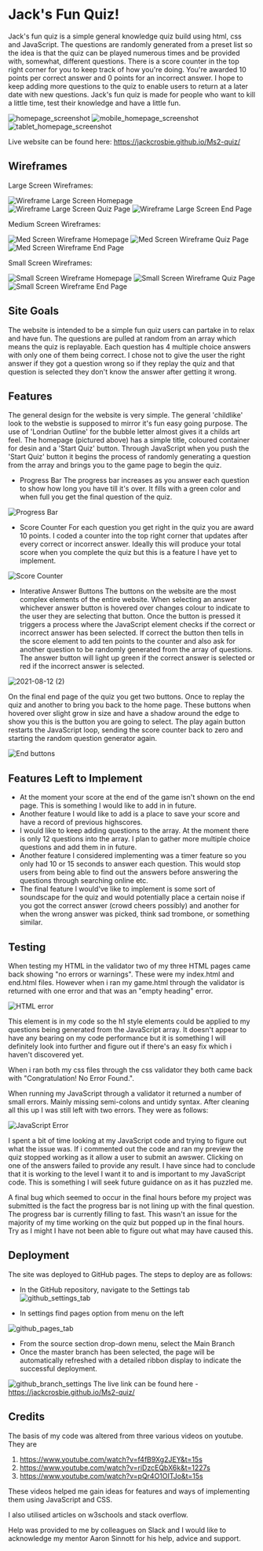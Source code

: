 # Jack's Fun Quiz!
Jack's fun quiz is a simple general knowledge quiz build using html, css and JavaScript.
The questions are randomly generated from a preset list so the idea is that the quiz can be played numerous times and be provided with, somewhat, different questions.
There is a score counter in the top right corner for you to keep track of how you're doing.
You're awarded 10 points per correct answer and 0 points for an incorrect answer.
I hope to keep adding more questions to the quiz to enable users to return at a later date with new questions.
Jack's fun quiz is made for people who want to kill a little time, test their knowledge and have a little fun.

![homepage_screenshot](https://github.com/jackcrosbie/Ms2-quiz/blob/9be3a9b969758363b25ddce7c912320a5155c1a5/docs/homepage_screenshot.JPG)
![mobile_homepage_screenshot](https://github.com/jackcrosbie/Ms2-quiz/blob/7dab1c91f69bc1e223ec2489882cfd3bc12efe12/docs/mobile_homepage_screenshot.JPG)
![tablet_homepage_screenshot](https://github.com/jackcrosbie/Ms2-quiz/blob/7dab1c91f69bc1e223ec2489882cfd3bc12efe12/docs/homepage_tablet_screenshot.JPG)

Live website can be found here: https://jackcrosbie.github.io/Ms2-quiz/

## Wireframes

Large Screen Wireframes:

![Wireframe Large Screen Homepage](https://user-images.githubusercontent.com/82109134/129175217-5245f328-1ebf-4185-bb0e-f4e164291046.png)
![Wireframe Large Screen Quiz Page](https://user-images.githubusercontent.com/82109134/129175242-bab3bd0a-5865-4eb0-a1bf-30ae8bb64cae.png)
![Wireframe Large Screen End Page](https://user-images.githubusercontent.com/82109134/129175753-e36284bf-287e-4fac-9e33-f0769c3fad02.png)

Medium Screen Wireframes:


![Med Screen Wireframe Homepage](https://user-images.githubusercontent.com/82109134/129125467-d220890e-30a3-4faf-bf65-f6a0b1914e84.png)
![Med Screen Wireframe Quiz Page](https://user-images.githubusercontent.com/82109134/129125477-17546794-02ad-496a-9fcc-0436a97f249d.png)
![Med Screen Wireframe End Page](https://user-images.githubusercontent.com/82109134/129125479-ae883fc6-c4b4-4d27-b4dd-a386df97af45.png)

Small Screen Wireframes:


![Small Screen Wireframe Homepage](https://user-images.githubusercontent.com/82109134/129125831-45894097-fdb5-4c37-89fa-80fdf204ae34.png)
![Small Screen Wireframe Quiz Page](https://user-images.githubusercontent.com/82109134/129125834-440af99c-f84f-4c23-b1a3-d677bec9212f.png)
![Small Screen Wireframe End Page](https://user-images.githubusercontent.com/82109134/129125838-fde4afd8-06c0-45cb-9db1-4ea25e961e22.png)

## Site Goals

The website is intended to be a simple fun quiz users can partake in to relax and have fun. The questions are pulled at random from an array which means the quiz is replayable. Each question has 4 multiple choice answers with only one of them being correct. I chose not to give the user the right answer if they got a question wrong so if they replay the quiz and that question is selected they don't know the answer after getting it wrong.

## Features
The general design for the website is very simple. The general 'childlike' look to the webstie is supposed to mirror it's fun easy going purpose. The use of 'Londrian Outline' for the bubble letter almost gives it a childs art feel.
The homepage (pictured above) has a simple title, coloured container for desin and a 'Start Quiz' button.
Through JavaScript when you push the 'Start Quiz' button it begins the process of randomly generating a question from the array and brings you to the game page to begin the quiz.
* Progress Bar
  The progress bar increases as you answer each question to show how long you have till it's over.
  It fills with a green color and when full you get the final question of the quiz.
 
 ![Progress Bar](https://user-images.githubusercontent.com/82109134/129120905-91fd4501-da80-45e6-9fbb-0e70298c0ad4.png)

 * Score Counter
   For each question you get right in the quiz you are award 10 points. I coded a counter into the top right corner that updates after every correct or incorrect answer.
   Ideally this will produce your total score when you complete the quiz but this is a feature I have yet to implement.

![Score Counter](https://user-images.githubusercontent.com/82109134/129121036-9d3fef5b-f2f8-430c-bb7b-5e4f6d19912e.png)

* Interative Answer Buttons
  The buttons on the website are the most complex elements of the entire website. When selecting an answer whichever answer button is hovered over changes colour to indicate to the user they are selecting that button. Once the button is pressed it triggers a process where the JavaScript element checks if the correct or incorrect answer has been selected. If correct the button then tells in the score element to add ten points to the counter and also ask for another question to be randomly generated from the array of questions. The answer button will light up green if the correct answer is selected or red if the incorrect answer is selected.
  
![2021-08-12 (2)](https://user-images.githubusercontent.com/82109134/129121416-7d858818-397c-42ea-8f49-cb0d6e0573fa.png)

On the final end page of the quiz you get two buttons. Once to replay the quiz and another to bring you back to the home page. These buttons when hovered over slight grow in size and have a shadow around the edge to show you this is the button you are going to select. The play again button restarts the JavaScript loop, sending the score counter back to zero and starting the random question generator again.

![End buttons](https://user-images.githubusercontent.com/82109134/129121811-514af42f-30d0-4f0b-87ca-79e81b030ce2.png)

## Features Left to Implement
* At the moment your score at the end of the game isn't shown on the end page. This is something I would like to add in in future.
* Another feature I would like to add is a place to save your score and have a record of previous highscores.
* I would like to keep adding questions to the array. At the moment there is only 12 questions into the array. I plan to gather more multiple choice questions and add them in in future.
* Another feature I considered implementing was a timer feature so you only had 10 or 15 seconds to answer each question. This would stop users from being able to find out the answers before answering the questions through searching online etc.
* The final feature I would've like to implement is some sort of soundscape for the quiz and would potentially place a certain noise if you got the correct answer (crowd cheers possibly) and another for when the wrong answer was picked, think sad trombone, or something similar.

## Testing

When testing my HTML in the validator two of my three HTML pages came back showing "no errors or warnings". These were my index.html and end.html files.
However when i ran my game.html through the validator is returned with one error and that was an "empty heading" error.

![HTML error](https://user-images.githubusercontent.com/82109134/129122583-1ae70ba2-d5aa-4314-9a5b-bc8ba763c323.png)

This element is in my code so the h1 style elements could be applied to my questions being generated from the JavaScript array.
It doesn't appear to have any bearing on my code performance but it is something I will definitely look into further and figure out if there's an easy fix which i haven't discovered yet.

When i ran both my css files through the css validator they both came back with "Congratulation! No Error Found.".

When running my JavaScript through a validator it returned a number of small errors. Mainly missing semi-colons and untidy syntax. After cleaning all this up I was still left with two errors. They were as follows:

![JavaScript Error](https://user-images.githubusercontent.com/82109134/129123773-9d5d3462-36a7-4ccb-af80-e5cbca4e6ee7.png)

I spent a bit of time looking at my JavaScript code and trying to figure out what the issue was.
If i commented out the code and ran my preview the quiz stopped working as it allow a user to submit an awswer. Clicking on one of the answers failed to provide any result.
I have since had to conclude that it is working to the level I want it to and is important to my JavaScript code.
This is something I will seek future guidance on as it has puzzled me.

A final bug which seemed to occur in the final hours before my project was submitted is the fact the progress bar is not lining up with the final question.
The progress bar is currently filling to fast. This wasn't an issue for the majority of my time working on the quiz but popped up in the final hours. Try as I might I have not been able to figure out what may have caused this.

## Deployment


The site was deployed to GitHub pages. The steps to deploy are as follows:
* In the GitHub repository, navigate to the Settings tab
![github_settings_tab](https://github.com/jackcrosbie/Ms2-quiz/blob/c241d6bc8f0cc9841cf3c9f3f49f23e6fc078f7b/docs/github_settingstab.png)

* In settings find pages option from menu on the left

![github_pages_tab](https://github.com/jackcrosbie/Ms2-quiz/blob/c241d6bc8f0cc9841cf3c9f3f49f23e6fc078f7b/docs/pages_github.png)


* From the source section drop-down menu, select the Main Branch
* Once the master branch has been selected, the page will be automatically refreshed with a detailed ribbon display to indicate the successful deployment.

![github_branch_settings](https://github.com/jackcrosbie/Ms2-quiz/blob/c241d6bc8f0cc9841cf3c9f3f49f23e6fc078f7b/docs/github_settings.png)
The live link can be found here - https://jackcrosbie.github.io/Ms2-quiz/

## Credits

The basis of my code was altered from three various videos on youtube. They are
1) https://www.youtube.com/watch?v=f4fB9Xg2JEY&t=15s
2) https://www.youtube.com/watch?v=riDzcEQbX6k&t=1227s
3) https://www.youtube.com/watch?v=pQr4O1OITJo&t=15s

These videos helped me gain ideas for features and ways of implementing them using JavaScript and CSS.

I also utilised articles on w3schools and stack overflow.

Help was provided to me by colleagues on Slack and I would like to acknowledge my mentor Aaron Sinnott for his help, advice and support.


